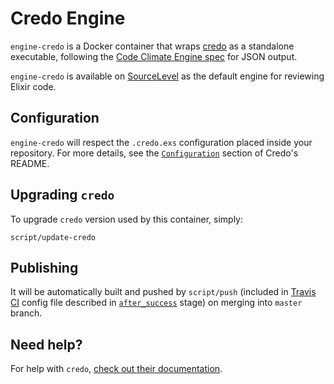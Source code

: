 # Credo Engine

`engine-credo` is a Docker container that wraps
[credo](http://github.com/rrrene/credo) as a standalone executable,
following the [Code Climate Engine spec](https://github.com/codeclimate/spec)
for JSON output.

`engine-credo` is available on [SourceLevel](https://sourcelevel.io) as the default engine
for reviewing Elixir code.

## Configuration

`engine-credo` will respect the `.credo.exs` configuration placed inside your
repository. For more details, see the [`Configuration`](https://github.com/rrrene/credo#configuration)
section of Credo's README.

## Upgrading `credo`

To upgrade `credo` version used by this container, simply:

```
script/update-credo
```

## Publishing

It will be automatically built and pushed by `script/push` (included in
[Travis CI](https://travis-ci.org) config file described in [`after_success`](https://docs.travis-ci.com/user/job-lifecycle/) stage) on merging into `master` branch.

## Need help?

For help with `credo`,
[check out their documentation](https://github.com/rrrene/credo).
